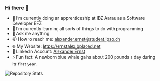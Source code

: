 ### Hi there 👋

- 🔭 I’m currently doing an apprenticeship at IBZ Aarau as a Software Developer EFZ
- 🌱 I’m currently learning all sorts of things to do with programming
- 💬 Ask me anything
- 📫 How to reach me: alexander.ernst@student.ipso.ch
- :globe_with_meridians: My Website: https://ernstalex.bplaced.net
- :office: LinkedIn Account: [Alexander Ernst](https://www.linkedin.com/in/alexanderternst/)
- ⚡ Fun fact: A newborn blue whale gains about 200 pounds a day during its first year.

![Repository Stats](https://github-readme-stats.vercel.app/api/top-langs/?username=alexanderternst&theme=blue-green)
